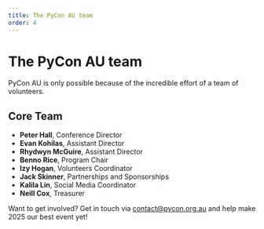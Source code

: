 ```yaml
---
title: The PyCon AU team
order: 4
---
```


# The PyCon AU team

PyCon AU is only possible because of the incredible effort of a team of volunteers.

## Core Team

<!-- Ordering: Conference Director, then Assistant Directors alphabetically, then all other members alphabetically -->

- **Peter Hall**, Conference Director
- **Evan Kohilas**, Assistant Director
- **Rhydwyn McGuire**, Assistant Director
- **Benno Rice**, Program Chair
- **Izy Hogan**, Volunteers Coordinator
- **Jack Skinner**, Partnerships and Sponsorships
- **Kalila Lin**, Social Media Coordinator
- **Neill Cox**, Treasurer

Want to get involved? Get in touch via contact@pycon.org.au and help make 2025 our best event yet!
